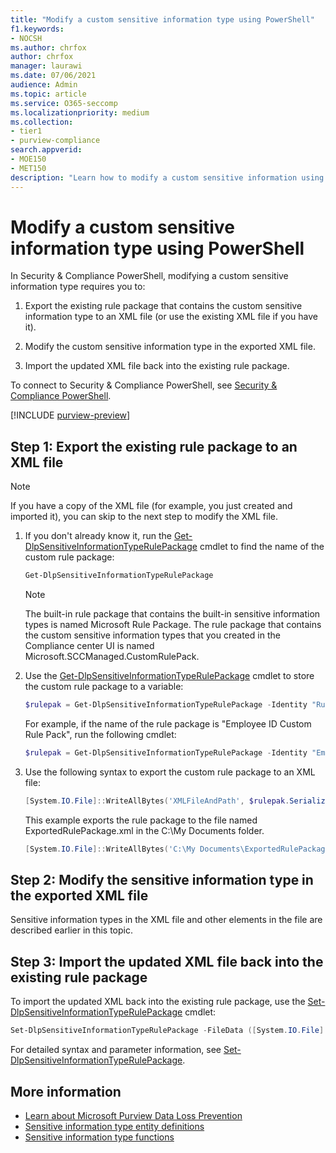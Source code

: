 ```yaml
---
title: "Modify a custom sensitive information type using PowerShell"
f1.keywords:
- NOCSH
ms.author: chrfox
author: chrfox
manager: laurawi
ms.date: 07/06/2021
audience: Admin
ms.topic: article
ms.service: O365-seccomp
ms.localizationpriority: medium
ms.collection:
- tier1
- purview-compliance
search.appverid:
- MOE150
- MET150
description: "Learn how to modify a custom sensitive information using PowerShell."
---
```


# Modify a custom sensitive information type using PowerShell

In Security & Compliance PowerShell, modifying a custom sensitive information type requires you to:

1. Export the existing rule package that contains the custom sensitive information type to an XML file (or use the existing XML file if you have it).

2. Modify the custom sensitive information type in the exported XML file.

3. Import the updated XML file back into the existing rule package.

To connect to Security & Compliance PowerShell, see [Security & Compliance PowerShell](/powershell/exchange/exchange-online-powershell).

[!INCLUDE [purview-preview](../includes/purview-preview.md)]

## Step 1: Export the existing rule package to an XML file

> [!NOTE]
> If you have a copy of the XML file (for example, you just created and imported it), you can skip to the next step to modify the XML file.

1. If you don't already know it, run the [Get-DlpSensitiveInformationTypeRulePackage](/powershell/module/exchange/get-dlpsensitiveinformationtype) cmdlet to find the name of the custom rule package:

   ```powershell
   Get-DlpSensitiveInformationTypeRulePackage
   ```

   > [!NOTE]
   > The built-in rule package that contains the built-in sensitive information types is named Microsoft Rule Package. The rule package that contains the custom sensitive information types that you created in the Compliance center UI is named Microsoft.SCCManaged.CustomRulePack.

2. Use the [Get-DlpSensitiveInformationTypeRulePackage](/powershell/module/exchange/get-dlpsensitiveinformationtyperulepackage) cmdlet to store the custom rule package to a variable:

   ```powershell
   $rulepak = Get-DlpSensitiveInformationTypeRulePackage -Identity "RulePackageName"
   ```

   For example, if the name of the rule package is "Employee ID Custom Rule Pack", run the following cmdlet:

   ```powershell
   $rulepak = Get-DlpSensitiveInformationTypeRulePackage -Identity "Employee ID Custom Rule Pack"
   ```

3. Use the following syntax to export the custom rule package to an XML file:

   ```powershell
   [System.IO.File]::WriteAllBytes('XMLFileAndPath', $rulepak.SerializedClassificationRuleCollection)
   ```

   This example exports the rule package to the file named ExportedRulePackage.xml in the C:\My Documents folder.

   ```powershell
   [System.IO.File]::WriteAllBytes('C:\My Documents\ExportedRulePackage.xml', $rulepak.SerializedClassificationRuleCollection)
   ```

## Step 2: Modify the sensitive information type in the exported XML file

Sensitive information types in the XML file and other elements in the file are described earlier in this topic.

## Step 3: Import the updated XML file back into the existing rule package

To import the updated XML back into the existing rule package, use the [Set-DlpSensitiveInformationTypeRulePackage](/powershell/module/exchange/set-dlpsensitiveinformationtyperulepackage) cmdlet:

```powershell
Set-DlpSensitiveInformationTypeRulePackage -FileData ([System.IO.File]::ReadAllBytes('C:\My Documents\External Sensitive Info Type Rule Collection.xml'))
```

For detailed syntax and parameter information, see [Set-DlpSensitiveInformationTypeRulePackage](/powershell/module/exchange/set-dlpsensitiveinformationtyperulepackage).

## More information

- [Learn about Microsoft Purview Data Loss Prevention](dlp-learn-about-dlp.md)
- [Sensitive information type entity definitions](sensitive-information-type-entity-definitions.md)
- [Sensitive information type functions](sit-functions.md)
